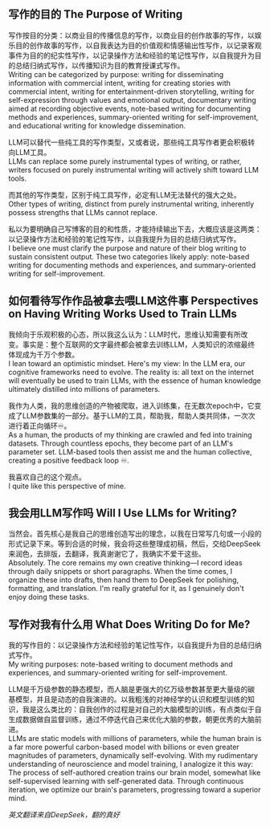 ## 写作的目的  The Purpose of Writing  
写作按目的分类：以商业目的传播信息的写作，以商业目的创作故事的写作，以娱乐目的创作故事的写作，以自我表达为目的价值观和情感输出性写作，以记录客观事件为目的的纪实性写作，以记录操作方法和经验的笔记性写作，以自我提升为目的总结归纳式写作，以传播知识为目的教育授课式写作。  
Writing can be categorized by purpose: writing for disseminating information with commercial intent, writing for creating stories with commercial intent, writing for entertainment-driven storytelling, writing for self-expression through values and emotional output, documentary writing aimed at recording objective events, note-based writing for documenting methods and experiences, summary-oriented writing for self-improvement, and educational writing for knowledge dissemination.

LLM可以替代一些纯工具的写作类型，又或者说，那些纯工具写作者更会积极转向LLM工具。  
LLMs can replace some purely instrumental types of writing, or rather, writers focused on purely instrumental writing will actively shift toward LLM tools.

而其他的写作类型，区别于纯工具写作，必定有LLM无法替代的强大之处。  
Other types of writing, distinct from purely instrumental writing, inherently possess strengths that LLMs cannot replace.

私以为要明确自己写博客的目的和性质，才能持续输出下去，大概应该是这两类：以记录操作方法和经验的笔记性写作，以自我提升为目的总结归纳式写作。  
I believe one must clarify the purpose and nature of their blog writing to sustain consistent output. These two categories likely apply: note-based writing for documenting methods and experiences, and summary-oriented writing for self-improvement.


## 如何看待写作作品被拿去喂LLM这件事  Perspectives on Having Writing Works Used to Train LLMs  
我倾向于乐观积极的心态，所以我这么认为：LLM时代，思维认知需要有所改变。事实是：整个互联网的文字最终都会被拿去训练LLM，人类知识的浓缩最终体现成为千万个参数。  
I lean toward an optimistic mindset. Here's my view: In the LLM era, our cognitive frameworks need to evolve. The reality is: all text on the internet will eventually be used to train LLMs, with the essence of human knowledge ultimately distilled into millions of parameters.

我作为人类，我的思维创造的产物被爬取，进入训练集，在无数次epoch中，它变成了LLM参数集的一部分。基于LLM的工具，帮助我，帮助人类共同体，一次次进行着正向循环♾️。  
As a human, the products of my thinking are crawled and fed into training datasets. Through countless epochs, they become part of an LLM's parameter set. LLM-based tools then assist me and the human collective, creating a positive feedback loop ♾️.

我喜欢自己的这个观点。  
I quite like this perspective of mine.


## 我会用LLM写作吗  Will I Use LLMs for Writing?  
当然会。首先核心是我自己的思维创造写出的理念，以我在日常写几句或一小段的形式记录下来。等到合适的时候，我会将这些整理成初稿，然后，交给DeepSeek来润色，去排版，去翻译，我真谢谢它了，我确实不爱干这些。  
Absolutely. The core remains my own creative thinking—I record ideas through daily snippets or short paragraphs. When the time comes, I organize these into drafts, then hand them to DeepSeek for polishing, formatting, and translation. I'm really grateful for it, as I genuinely don't enjoy doing these tasks.


## 写作对我有什么用  What Does Writing Do for Me?  
我的写作目的：以记录操作方法和经验的笔记性写作，以自我提升为目的总结归纳式写作。  
My writing purposes: note-based writing to document methods and experiences, and summary-oriented writing for self-improvement.

LLM是千万级参数的静态模型，而人脑是更强大的亿万级参数甚至更大量级的碳基模型，并且是动态的自我演进的。以我粗浅的对神经学的认识和模型训练的知识，我是这么类比的：自我创作的过程是对自己的大脑模型的训练，有点类似于自生成数据做自监督训练，通过不停迭代自己来优化大脑的参数，朝更优秀的大脑前进。  
LLMs are static models with millions of parameters, while the human brain is a far more powerful carbon-based model with billions or even greater magnitudes of parameters, dynamically self-evolving. With my rudimentary understanding of neuroscience and model training, I analogize it this way: The process of self-authored creation trains our brain model, somewhat like self-supervised learning with self-generated data. Through continuous iteration, we optimize our brain's parameters, progressing toward a superior mind.



*英文翻译来自DeepSeek，翻的真好*